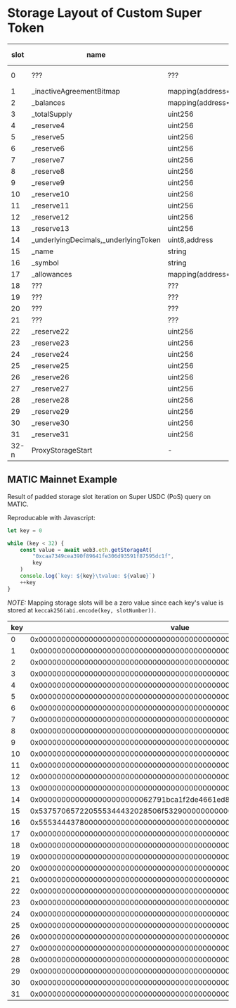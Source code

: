 # Storage Layout of Custom Super Token

| slot | name                                   | type                                        | contract declaration | comment     |
| ---- | -------------------------------------- | ------------------------------------------- | -------------------- | ----------- |
| 0    | ???                                    | ???                                         | ???                  | always 0x01 |
| 1    | \_inactiveAgreementBitmap              | mapping(address=>uint256)                   | SuperfluidToken.sol  | -           |
| 2    | \_balances                             | mapping(address=>uint256)                   | SuperfluidToken.sol  | -           |
| 3    | \_totalSupply                          | uint256                                     | SuperfluidToken.sol  | -           |
| 4    | \_reserve4                             | uint256                                     | SuperfluidToken.sol  | -           |
| 5    | \_reserve5                             | uint256                                     | SuperfluidToken.sol  | -           |
| 6    | \_reserve6                             | uint256                                     | SuperfluidToken.sol  | -           |
| 7    | \_reserve7                             | uint256                                     | SuperfluidToken.sol  | -           |
| 8    | \_reserve8                             | uint256                                     | SuperfluidToken.sol  | -           |
| 9    | \_reserve9                             | uint256                                     | SuperfluidToken.sol  | -           |
| 10   | \_reserve10                            | uint256                                     | SuperfluidToken.sol  | -           |
| 11   | \_reserve11                            | uint256                                     | SuperfluidToken.sol  | -           |
| 12   | \_reserve12                            | uint256                                     | SuperfluidToken.sol  | -           |
| 13   | \_reserve13                            | uint256                                     | SuperfluidToken.sol  | -           |
| 14   | \_underlyingDecimals,\_underlyingToken | uint8,address                               | SuperToken.sol       | packed      |
| 15   | \_name                                 | string                                      | SuperToken.sol       | -           |
| 16   | \_symbol                               | string                                      | SuperToken.sol       | -           |
| 17   | \_allowances                           | mapping(address=>mapping(address=>uint256)) | SuperToken.sol       | -           |
| 18   | ???                                    | ???                                         | ???                  | -           |
| 19   | ???                                    | ???                                         | ???                  | -           |
| 20   | ???                                    | ???                                         | ???                  | -           |
| 21   | ???                                    | ???                                         | ???                  | -           |
| 22   | \_reserve22                            | uint256                                     | SuperToken.sol       | -           |
| 23   | \_reserve23                            | uint256                                     | SuperToken.sol       | -           |
| 24   | \_reserve24                            | uint256                                     | SuperToken.sol       | -           |
| 25   | \_reserve25                            | uint256                                     | SuperToken.sol       | -           |
| 26   | \_reserve26                            | uint256                                     | SuperToken.sol       | -           |
| 27   | \_reserve27                            | uint256                                     | SuperToken.sol       | -           |
| 28   | \_reserve28                            | uint256                                     | SuperToken.sol       | -           |
| 29   | \_reserve29                            | uint256                                     | SuperToken.sol       | -           |
| 30   | \_reserve30                            | uint256                                     | SuperToken.sol       | -           |
| 31   | \_reserve31                            | uint256                                     | SuperToken.sol       | -           |
| 32-n | ProxyStorageStart                      | -                                           | -                    | -           |

## MATIC Mainnet Example

Result of padded storage slot iteration on Super USDC (PoS) query on MATIC.

Reproducable with Javascript:

```js
let key = 0

while (key < 32) {
	const value = await web3.eth.getStorageAt(
		"0xcaa7349cea390f89641fe306d93591f87595dc1f",
		key
	)
	console.log(`key: ${key}\tvalue: ${value}`)
	++key
}
```

_NOTE:_ Mapping storage slots will be a zero value since each key's value is
stored at `keccak256(abi.encode(key, slotNumber))`.

| key | value                                                              | type (above)                                |
| --- | ------------------------------------------------------------------ | ------------------------------------------- |
| 0   | 0x0000000000000000000000000000000000000000000000000000000000000001 | uint256                                     |
| 1   | 0x0000000000000000000000000000000000000000000000000000000000000000 | mapping(address=>uint256)                   |
| 2   | 0x0000000000000000000000000000000000000000000000000000000000000000 | mapping(address=>uint256)                   |
| 3   | 0x00000000000000000000000000000000000000000000c2d625fe5f65f465f000 | uint256                                     |
| 4   | 0x0000000000000000000000000000000000000000000000000000000000000000 | uint256                                     |
| 5   | 0x0000000000000000000000000000000000000000000000000000000000000000 | uint256                                     |
| 6   | 0x0000000000000000000000000000000000000000000000000000000000000000 | uint256                                     |
| 7   | 0x0000000000000000000000000000000000000000000000000000000000000000 | uint256                                     |
| 8   | 0x0000000000000000000000000000000000000000000000000000000000000000 | uint256                                     |
| 9   | 0x0000000000000000000000000000000000000000000000000000000000000000 | uint256                                     |
| 10  | 0x0000000000000000000000000000000000000000000000000000000000000000 | uint256                                     |
| 11  | 0x0000000000000000000000000000000000000000000000000000000000000000 | uint256                                     |
| 12  | 0x0000000000000000000000000000000000000000000000000000000000000000 | uint256                                     |
| 13  | 0x0000000000000000000000000000000000000000000000000000000000000000 | uint256                                     |
| 14  | 0x0000000000000000000000062791bca1f2de4661ed88a30c99a7a9449aa84174 | uint8,address                               |
| 15  | 0x537570657220555344432028506f532900000000000000000000000000000020 | string                                      |
| 16  | 0x555344437800000000000000000000000000000000000000000000000000000a | string                                      |
| 17  | 0x0000000000000000000000000000000000000000000000000000000000000000 | mapping(address=>mapping(address=>uint256)) |
| 18  | 0x0000000000000000000000000000000000000000000000000000000000000000 | uint256                                     |
| 19  | 0x0000000000000000000000000000000000000000000000000000000000000000 | uint256                                     |
| 20  | 0x0000000000000000000000000000000000000000000000000000000000000000 | uint256                                     |
| 21  | 0x0000000000000000000000000000000000000000000000000000000000000000 | uint256                                     |
| 22  | 0x0000000000000000000000000000000000000000000000000000000000000000 | uint256                                     |
| 23  | 0x0000000000000000000000000000000000000000000000000000000000000000 | uint256                                     |
| 24  | 0x0000000000000000000000000000000000000000000000000000000000000000 | uint256                                     |
| 25  | 0x0000000000000000000000000000000000000000000000000000000000000000 | uint256                                     |
| 26  | 0x0000000000000000000000000000000000000000000000000000000000000000 | uint256                                     |
| 27  | 0x0000000000000000000000000000000000000000000000000000000000000000 | uint256                                     |
| 28  | 0x0000000000000000000000000000000000000000000000000000000000000000 | uint256                                     |
| 29  | 0x0000000000000000000000000000000000000000000000000000000000000000 | uint256                                     |
| 30  | 0x0000000000000000000000000000000000000000000000000000000000000000 | uint256                                     |
| 31  | 0x0000000000000000000000000000000000000000000000000000000000000000 | uint256                                     |
